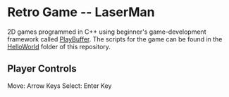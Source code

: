 # Retro Game -- LaserMan

2D games programmed in C++ using beginner's game-development framework called [PlayBuffer](https://github.com/sumo-digital-academy/playbuffer). The scripts for the game can be found in the [HelloWorld](HelloWorld) folder of this repository. 

## Player Controls
Move: Arrow Keys
Select: Enter Key
